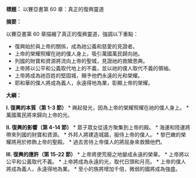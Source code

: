 **標題：** 以賽亞書第 60 章：真正的復興靈道

**摘要：**

以賽亞書第 60 章描繪了真正的復興靈道，強調以下重點：

* 復興始於與上帝的關係，成為祂公義和慈愛的見證者。
* 上帝的榮耀照耀在祂的僕人身上，吸引萬國萬民歸向祂。
* 列國的財寶和資源將流向上帝的聖城，見證祂的救贖恩典。
* 上帝將以公平和公義取代地上的不義，並以祂的僕人取代不義的領袖。
* 上帝將成為祂百姓的堅固城，賜予他們永遠的光和榮耀。
* 耶和華的僕人將成為義人，永遠得地為業，彰顯上帝的榮耀。

**大綱：**

**I. 復興的本質（第 1-3 節）**
    * 興起發光，因為上帝的榮耀照耀在祂的僕人身上。
    * 萬國萬民將來歸向上帝的光。

**II. 復興的影響（第 4-14 節）**
    * 眾子眾女從遠方聚集到上帝的殿。
    * 海運和陸運將帶來列國的財寶和資源。
    * 外邦人將建造城牆，服侍上帝的僕人。
    * 黎巴嫩的榮耀將用於修飾上帝的聖殿。
    * 過去苦待上帝僕人的將屈身來救贖他們。

**III. 復興的應許（第 15-22 節）**
    * 上帝將使荒廢之地變成永遠的榮華。
    * 上帝將以公平和公義取代不義。
    * 上帝將成為永遠的光，取代日頭和月亮。
    * 上帝的僕人將成為義人，永遠得地為業。
    * 至小的族將增加千倍，微弱的國將成為強盛。